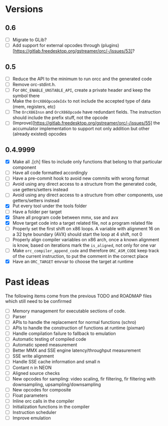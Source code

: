 Versions
========

0.6
---
- [ ] Migrate to GLib?
- [ ] Add support for external opcodes through (plugins)[https://gitlab.freedesktop.org/gstreamer/orc/-/issues/53]?

0.5
---
- [ ] Reduce the API to the minimum to run orcc and the generated code
- [ ] Remove orc-stdint.h.
- [ ] For `ORC_ENABLE_UNSTABLE_API`, create a private header and keep the symbol there
- [ ] Make the `OrcX86OpcodeIdx` to not include the accepted type of data (mem, registers, etc)
- [ ] The `OrcX86Insn` and `OrcX86Opcode` have redundant fields. The instruction should include the prefix stuff, not the opcode
- [ ] (Improve)[https://gitlab.freedesktop.org/gstreamer/orc/-/issues/55] the accumulator implementation to support not only addition but other (already existed) opcodes 

0.4.9999
--------
- [X] Make all .[ch] files to include only functions that belong to that particular component
- [ ] Have all code formatted accordingly
- [ ] Have a pre-commit hook to avoid new commits with wrong format
- [ ] Avoid using any direct access to a structure from the generated code, use getters/setters instead
- [ ] Avoid using any direct access to a structure from other components, use getters/setters instead
- [X] Put every tool under the tools folder
- [ ] Have a folder per target
- [X] Share all program code between mmx, sse and avx
- [X] Move target code into a target related file, not a program related file
- [ ] Properly set the first shift on x86 loops. A variable with alignment 16 on a 32 byte boundary (AVX) should start the loop at 4 shift, not 0
- [ ] Properly align compiler variables on x86 arch, once a known alignment is know, based on iterations mark the `is_aligned`, not only for one var
- [ ] Make `orc_compiler_append_code` and therefore `ORC_ASM_CODE` keep track of the current instruction, to put the comment in the correct place
- [X] Have an `ORC_TARGET` envvar to choose the target at runtime

Past ideas
==========
The following items come from the previous TODO and ROADMAP files which still need to be confirmed

- [ ] Memory management for executable sections of code.
- [ ] Parser
- [ ] APIs to handle the replacement for normal functions (schro)
- [ ] APIs to handle the construction of functions at runtime (pixman)
- [ ] Handle compilation failure to fallback to emulation
- [ ] Automatic testing of compiled code
- [ ] Automatic speed measurement
- [ ] Better MMX and SSE engine latency/throughput measurement
- [ ] SSE write alignment
- [ ] Handle SSE cache information and small n
- [ ] Contant n in NEON
- [ ] Aligned source checks
- [ ] New opcodes for sampling: video scaling, fir filtering, fir filtering with downsampling, upsampling/downsampling
- [ ] New opcodes for composite
- [ ] Float parameters
- [ ] Inline orc calls in the compiler
- [ ] Initialization functions in the compiler
- [ ] Instruction scheduler
- [ ] Improve emulation
